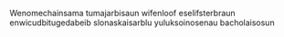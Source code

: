 Wenomechainsama
tumajarbisaun
wifenloof
eselifsterbraun
enwicudbitugedabeib
slonaskaisarblu
yuluksoinosenau
bacholaisosun
